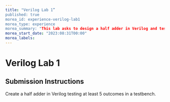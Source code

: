 ```yaml
---
title: "Verilog Lab 1”
published: true
morea_id: experience-verilog-lab1
morea_type: experience
morea_summary: "This lab asks to design a half adder in Verilog and test outputs in a testbench."
morea_start_date: "2023:08:31T00:00"
morea_labels:
---
```


# Verilog Lab 1

## Submission Instructions
Create a half adder in Verilog testing at least 5 outcomes in a testbench.
